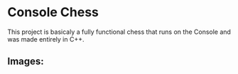 # Console Chess

This project is basicaly a fully functional chess that runs on the Console and was made entirely in C++.

## Images:
